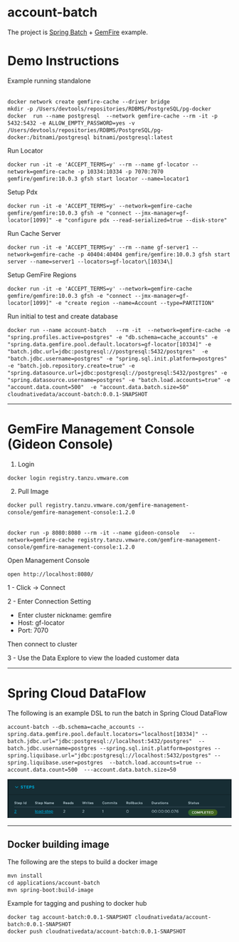 # account-batch

The project is [Spring Batch](https://spring.io/batch) + [GemFire](https://gemfire.dev/) example.


# Demo Instructions

Example running standalone

```shell

docker network create gemfire-cache --driver bridge
mkdir -p /Users/devtools/repositories/RDBMS/PostgreSQL/pg-docker
docker  run --name postgresql  --network gemfire-cache --rm -it -p 5432:5432 -e ALLOW_EMPTY_PASSWORD=yes -v /Users/devtools/repositories/RDBMS/PostgreSQL/pg-docker:/bitnami/postgresql bitnami/postgresql:latest   
```

Run Locator
```shell
docker run -it -e 'ACCEPT_TERMS=y' --rm --name gf-locator --network=gemfire-cache -p 10334:10334 -p 7070:7070 gemfire/gemfire:10.0.3 gfsh start locator --name=locator1
```

Setup Pdx

```shell
docker run -it -e 'ACCEPT_TERMS=y' --network=gemfire-cache gemfire/gemfire:10.0.3 gfsh -e "connect --jmx-manager=gf-locator[1099]" -e "configure pdx --read-serialized=true --disk-store"
```

Run Cache Server
```shell
docker run -it -e 'ACCEPT_TERMS=y' --rm --name gf-server1 --network=gemfire-cache -p 40404:40404 gemfire/gemfire:10.0.3 gfsh start server --name=server1 --locators=gf-locator\[10334\]
```
Setup GemFire Regions

```shell
docker run -it -e 'ACCEPT_TERMS=y' --network=gemfire-cache gemfire/gemfire:10.0.3 gfsh -e "connect --jmx-manager=gf-locator[1099]" -e "create region --name=Account --type=PARTITION"
```


Run initial to test and create database

```shell
docker run --name account-batch   --rm -it  --network=gemfire-cache -e "spring.profiles.active=postgres" -e "db.schema=cache_accounts" -e "spring.data.gemfire.pool.default.locators=gf-locator[10334]" -e "batch.jdbc.url=jdbc:postgresql://postgresql:5432/postgres"  -e "batch.jdbc.username=postgres" -e "spring.sql.init.platform=postgres" -e "batch.job.repository.create=true" -e "spring.datasource.url=jdbc:postgresql://postgresql:5432/postgres" -e "spring.datasource.username=postgres" -e "batch.load.accounts=true" -e "account.data.count=500"  -e "account.data.batch.size=50" cloudnativedata/account-batch:0.0.1-SNAPSHOT
```

-------------------

# GemFire Management Console (Gideon Console)

1. Login
```shell
docker login registry.tanzu.vmware.com
```

2. Pull Image
```shell
docker pull registry.tanzu.vmware.com/gemfire-management-console/gemfire-management-console:1.2.0
```
```shell

docker run -p 8080:8080 --rm -it --name gideon-console   --network=gemfire-cache registry.tanzu.vmware.com/gemfire-management-console/gemfire-management-console:1.2.0
```

Open Management Console
```shell
open http://localhost:8080/
```

1 - Click -> Connect 

2 -  Enter Connection Setting

- Enter cluster nickname: gemfire
- Host: gf-locator
- Port: 7070

Then  connect to cluster

3 - Use the Data Explore to view the loaded customer data

--------

# Spring Cloud DataFlow

The following is an example DSL to run the batch in Spring Cloud DataFlow

```shell
account-batch --db.schema=cache_accounts --spring.data.gemfire.pool.default.locators="localhost[10334]" --batch.jdbc.url="jdbc:postgresql://localhost:5432/postgres"  --batch.jdbc.username=postgres --spring.sql.init.platform=postgres --spring.liquibase.url="jdbc:postgresql://localhost:5432/postgres" --spring.liquibase.user=postgres  --batch.load.accounts=true --account.data.count=500  ---account.data.batch.size=50
```
![scdf-task.png](docs/imgs/scdf-task.png)


--------------------------------------
## Docker building image

The following are the steps to build a docker image
```shell
mvn install
cd applications/account-batch
mvn spring-boot:build-image
```

Example for tagging and pushing to docker hub
```shell
docker tag account-batch:0.0.1-SNAPSHOT cloudnativedata/account-batch:0.0.1-SNAPSHOT
docker push cloudnativedata/account-batch:0.0.1-SNAPSHOT
```

